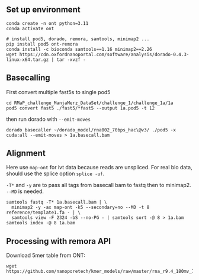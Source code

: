 ## Set up environment 

```
conda create -n ont python=3.11
conda activate ont

# install pod5, dorado, remora, samtools, minimap2 ...
pip install pod5 ont-remora
conda install -c bioconda samtools==1.16 minimap2==2.26
wget https://cdn.oxfordnanoportal.com/software/analysis/dorado-0.4.3-linux-x64.tar.gz | tar -xvzf -
```

## Basecalling
First convert multiple fast5s to single pod5
```
cd RMaP_challenge_ManjaMerz_DataSet/challenge_1/challenge_1a/1a
pod5 convert fast5 ./fast5/*fast5 --output 1a.pod5 -t 12
```

then run dorado with `--emit-moves`
```
dorado basecaller ~/dorado_model/rna002_70bps_hac\@v3/ ./pod5 -x cuda:all --emit-moves > 1a.basecall.bam
```

## Alignment
Here use `map-ont` for ivt data because reads are unspliced. For real bio data, should use the splice option `splice -uf`.

`-T*` and `-y` are to pass all tags from basecall bam to fastq then to minimap2. `--MD` is needed.
```
samtools fastq -T* 1a.basecall.bam | \
  minimap2 -y -ax map-ont -k5 --secondary=no --MD -t 8 reference/template1.fa - | \
  samtools view -F 2324 -bS --no-PG - | samtools sort -@ 8 > 1a.bam
samtools index -@ 8 1a.bam
```
## Processing with remora API
Download 5mer table from ONT:
```
wget https://github.com/nanoporetech/kmer_models/raw/master/rna_r9.4_180mv_70bps/5mer_levels_v1.txt
```
